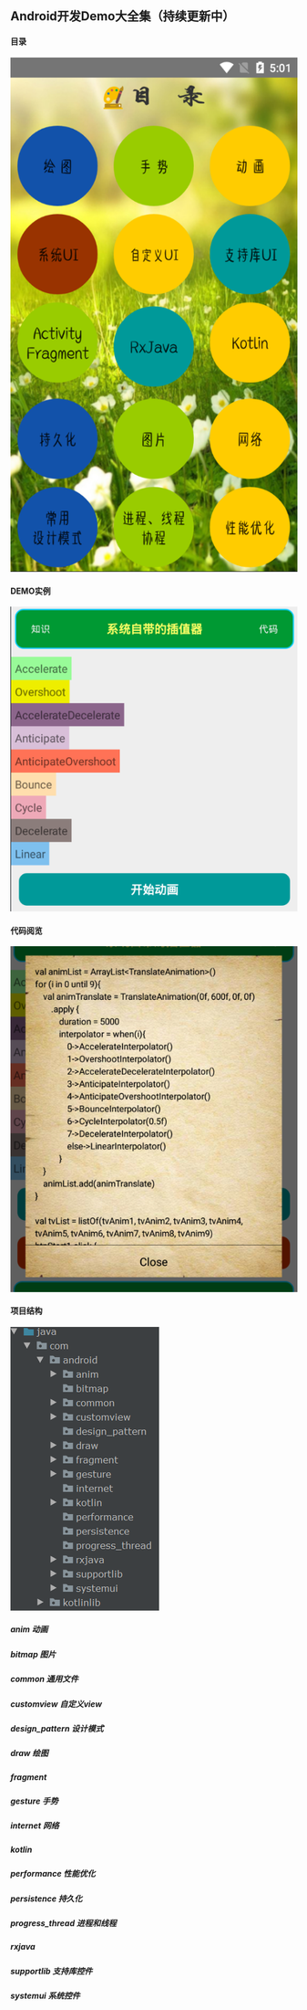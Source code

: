## Android开发Demo大全集（持续更新中）

#### 目录
![](catalog.jpg)

#### DEMO实例
![](img1.jpg)

#### 代码阅览
![](img2.jpg)

#### 项目结构
![](jiegou.jpg)
##### anim 动画
##### bitmap 图片
##### common 通用文件
##### customview 自定义view
##### design_pattern 设计模式
##### draw 绘图
##### fragment 
##### gesture 手势
##### internet 网络
##### kotlin
##### performance 性能优化
##### persistence 持久化
##### progress_thread 进程和线程
##### rxjava
##### supportlib 支持库控件
##### systemui 系统控件
